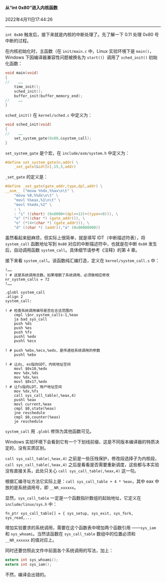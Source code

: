 #### 从“int 0x80”进入内核函数

2022年4月11日17:44:26

---

`int 0x80` 触发后，接下来就是内核的中断处理了。先了解一下 0.11 处理 0x80 号中断的过程。

在内核初始化时，主函数（在 `init/main.c` 中，Linux 实验环境下是 `main()`，Windows 下因编译器兼容性问题被换名为 `start()`）调用了 `sched_init()` 初始化函数：

```c
void main(void)
{
//    ……
    time_init();
    sched_init();
    buffer_init(buffer_memory_end);
//    ……
}
```

`sched_init()` 在 `kernel/sched.c` 中定义为：

```c
void sched_init(void)
{
//    ……
    set_system_gate(0x80,&system_call);
}
```

`set_system_gate` 是个宏，在 `include/asm/system.h` 中定义为：

```c
#define set_system_gate(n,addr) \
    _set_gate(&idt[n],15,3,addr)
```

`_set_gate` 的定义是：

```c
#define _set_gate(gate_addr,type,dpl,addr) \
__asm__ ("movw %%dx,%%ax\n\t" \
    "movw %0,%%dx\n\t" \
    "movl %%eax,%1\n\t" \
    "movl %%edx,%2" \
    : \
    : "i" ((short) (0x8000+(dpl<<13)+(type<<8))), \
    "o" (*((char *) (gate_addr))), \
    "o" (*(4+(char *) (gate_addr))), \
    "d" ((char *) (addr)),"a" (0x00080000))
```

虽然看起来挺麻烦，但实际上很简单，就是填写 IDT（中断描述符表），将 `system_call` 函数地址写到 `0x80` 对应的中断描述符中，也就是在中断 `0x80` 发生后，自动调用函数 `system_call`。具体细节请参考《注释》的第 4 章。

接下来看 `system_call`。该函数纯汇编打造，定义在 `kernel/system_call.s` 中：

```
!……
! # 这是系统调用总数。如果增删了系统调用，必须做相应修改
nr_system_calls = 72
!……

.globl system_call
.align 2
system_call:

! # 检查系统调用编号是否在合法范围内
    cmpl \$nr_system_calls-1,%eax
    ja bad_sys_call
    push %ds
    push %es
    push %fs
    pushl %edx
    pushl %ecx

! # push %ebx,%ecx,%edx，是传递给系统调用的参数
    pushl %ebx

! # 让ds, es指向GDT，内核地址空间
    movl $0x10,%edx
    mov %dx,%ds
    mov %dx,%es
    movl $0x17,%edx
! # 让fs指向LDT，用户地址空间
    mov %dx,%fs
    call sys_call_table(,%eax,4)
    pushl %eax
    movl current,%eax
    cmpl $0,state(%eax)
    jne reschedule
    cmpl $0,counter(%eax)
    je reschedule
```

`system_call` 用 `.globl` 修饰为其他函数可见。

Windows 实验环境下会看到它有一个下划线前缀，这是不同版本编译器的特质决定的，没有实质区别。

`call sys_call_table(,%eax,4)` 之前是一些压栈保护，修改段选择子为内核段，`call sys_call_table(,%eax,4)` 之后是看看是否需要重新调度，这些都与本实验没有直接关系，此处只关心 `call sys_call_table(,%eax,4)` 这一句。

根据汇编寻址方法它实际上是：`call sys_call_table + 4 * %eax`，其中 eax 中放的是系统调用号，即 `__NR_xxxxxx`。

显然，`sys_call_table` 一定是一个函数指针数组的起始地址，它定义在 `include/linux/sys.h` 中：

```
fn_ptr sys_call_table[] = { sys_setup, sys_exit, sys_fork, sys_read,...
```

增加实验要求的系统调用，需要在这个函数表中增加两个函数引用 ——`sys_iam` 和 `sys_whoami`。当然该函数在 `sys_call_table` 数组中的位置必须和 `__NR_xxxxxx` 的值对应上。

同时还要仿照此文件中前面各个系统调用的写法，加上：

```c
extern int sys_whoami();
extern int sys_iam();
```

不然，编译会出错的。



